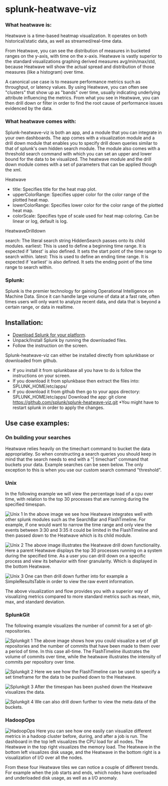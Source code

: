 splunk-heatwave-viz
===================

### What heatwave is:
Heatwave is a time-based heatmap visualization. It operates on both historical/static data, 
as well as streamed/real-time data.

From Heatwave, you can see the distribution of measures in bucketed ranges on the y-axis, 
with time on the x-axis. Heatwave is vastly superior to the standard visualizations graphing 
derived measures avg/min/max/std, because Heatwave will show the actual spread and distribution 
of those measures (like a histogram) over time.

A canonical use case is to measure performance metrics such as throughput, or latency values. 
By using Heatwave, you can often see "clusters" that show up as "bands" over time, usually 
indicating underlying attribute influencing the metrics. From what you see in Heatwave, you can 
then drill down or filter in order to find the root cause of performance issues evidenced by 
the data.

### What heatwave comes with:
Splunk-heatwave-viz is both an app, and a module that you can integrate in your own dashboards. 
The app comes with a visualization module and a drill down module that enables you to specify 
drill down queries similar to that of splunk's own hidden search module. The module also comes 
with a threshold search command with which you can set an upper and lower bound for the data 
to be visualized. The heatwave module and the drill down module comes with a set of parameters
that can be applied though the xml.

Heatwave

- title: Specifies title for the heat map plot. 
- upperColorRange: Specifies upper color for the color range of the plotted heat map.
- lowerColorRange: Specifies lower color for the color range of the plotted heat map.
- colorScale: Specifies type of scale used for heat map coloring. Can be linear or log, 
default is log.

HeatwaveDrilldown

search: The literal search string HiddenSearch passes onto its child modules.
earliest: This is used to define a beginning time range. It is expected if 'latest' is also 
defined. It sets the start point of the time range to search within.
latest: This is used to define an ending time range. It is expected if 'earliest' is also 
defined. It sets the ending point of the time range to search within.

### Splunk:
Splunk is the premier technology for gaining Operational Intelligence on Machine Data. Since it
can handle large volume of data at a fast rate, often times users will only want to analyze
recent data, and data that is beyond a certain range, or data in realtime.

Installation:
-------------

- [Download Splunk for your platform](http://www.splunk.com/download?r=productOverview).
- Unpack/Install Splunk by running the downloaded files.
- Follow the instruction on the screen.

Splunk-heatwave-viz can either be installed directly from splunkbase or downloaded from github.
- If you install it from splunkbase all you have to do is follow the instructions on your screen.
- If you download it from splunkbase then extract the files into: SPLUNK_HOME/etc/apps/
- If you download it from github then go to your apps directory: SPLUNK_HOME/etc/apps/
	Download the app: git clone  https://github.com/splunk/splunk-heatwave-viz.git
*You might have to restart splunk in order to apply the changes. 

Use case examples:
-----------------

### On building your searches
Heatwave relies heavily on the timechart command to bucket the data appropriatley. So when
constructing a search queries you should keep in mind that the search needs to end with
a "| timechart" command that buckets your data. Example searches can be seen below. The only
exception to this is when you use our custom search command "threshold".

### Unix
In the following example we will view the percentage load of a cpu over time,
with relation to the top 30 processes that are running during the specified timespan. 

![Unix 1](https://raw.github.com/splunk/splunk-heatwave-viz/develop/examples/unix1.png "Hearwave: Percentage cpu load per process")
In the above image we see how Heatwave integrates well with other splunk modules such as the
SearchBar and FlashTimeline. For example, if one would want to narrow the time range and only
view the events between 3:30 and 3:35 it could be limited in the FlashTimeline and then passed
down to the Heatwave which is its child module.

![Unix 2](https://raw.github.com/splunk/splunk-heatwave-viz/develop/examples/unix2.png "Heatwave: Drilldown to specific process")
The above image illustrates the Heatwave drill down functionality. Here a parent Heatwave 
displays the top 30 processes running on a system during the specified time. As a user you can
drill down on a specific process and view its behavior with finer granularity. Which is 
displayed in the bottom Heatwave. 

![Unix 3](https://raw.github.com/splunk/splunk-heatwave-viz/develop/examples/unix3.png "Heatwave: Drilldown to specific data")
One can then drill down further into for example a SimpleResultsTable in order to view the 
raw event information. 

The above visualization and flow provides you with a superior way of visualizing metrics 
compared to more standard metrics such as mean, min, max, and standard deviation. 

### SplunkGit
The following example visualizes the number of commit for a set of git-repositories.

![Splunkgit 1](https://raw.github.com/splunk/splunk-heatwave-viz/develop/examples/sg1.png "Heatwave: All commits to all git-repos during all-time")
The above image shows how you could visualize a set of git repositories and the number of commits
that have been made to them over a period of time. In this case all-time. The FlashTimeline 
illustrates the volume of commits over time, while the heatwave illustrates the intensity of
commits per repository over time.

![Splunkgit 2](https://raw.github.com/splunk/splunk-heatwave-viz/develop/examples/sg2.png "Heatwave: Specify a time in FlashTimeline")
Here we see how the FlashTimeline can be used to specify a set timeframe for the data to be
pushed down to the Heatwave.

![Splunkgit 3](https://raw.github.com/splunk/splunk-heatwave-viz/develop/examples/sg3.png "Heatwave: Drilldown on a specific time for all git-repos")
After the timespan has been pushed down the Heatwave visualizes the data.

![Splunkgit 4](https://raw.github.com/splunk/splunk-heatwave-viz/develop/examples/sg4.png "HeatwaveL Drilldown on a specific git-repo")
We can also drill down further to view the meta data of the buckets.

### HadoopOps
![HadoopOps](https://raw.github.com/splunk/splunk-heatwave-viz/develop/examples/hadoopOps1.png "Heatwave: Dashboard four heatwaves visualizing different metrics")
Here you can see how one easily can visualize different metrics in a hadoop cluster before, 
during, and after a job is run. The dashboard in the top left visualizes the CPU load for all 
nodes. The Heatwave in the top right visualizes the memory load. The Heatwave in the bottom left
visualizes disk usage, and the Heatwave in the bottom right is a visualization of I/O over all 
the nodes. 

From these four Heatwave tiles we can notice a couple of different trends. For example when the 
job starts and ends, which nodes have overloaded and underloaded disk usage, as well as a I/O 
anomaly. 


